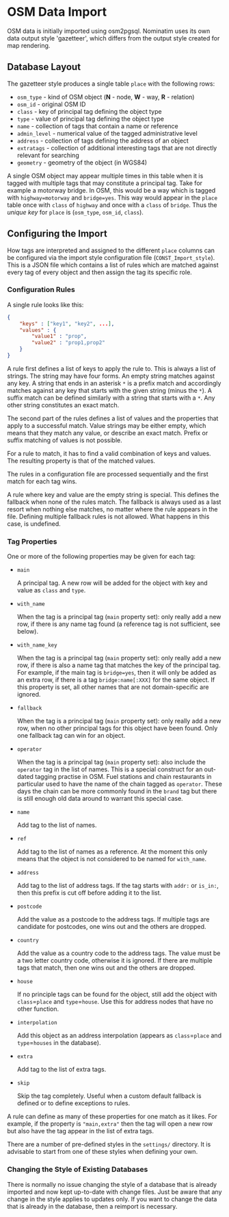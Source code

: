 # OSM Data Import

OSM data is initially imported using osm2pgsql. Nominatim uses its own data
output style 'gazetteer', which differs from the output style created for
map rendering.

## Database Layout

The gazetteer style produces a single table `place` with the following rows:

 * `osm_type` - kind of OSM object (**N** - node, **W** - way, **R** - relation)
 * `osm_id` - original OSM ID
 * `class` - key of principal tag defining the object type
 * `type` - value of principal tag defining the object type
 * `name` - collection of tags that contain a name or reference
 * `admin_level` - numerical value of the tagged administrative level
 * `address` - collection of tags defining the address of an object
 * `extratags` - collection of additional interesting tags that are not
                 directly relevant for searching
 * `geometry` - geometry of the object (in WGS84)

A single OSM object may appear multiple times in this table when it is tagged
with multiple tags that may constitute a principal tag. Take for example a
motorway bridge. In OSM, this would be a way which is tagged with
`highway=motorway` and `bridge=yes`. This way would appear in the `place` table
once with `class` of `highway` and once with a `class` of `bridge`. Thus the
*unique key* for `place` is (`osm_type`, `osm_id`, `class`).

## Configuring the Import

How tags are interpreted and assigned to the different `place` columns can be
configured via the import style configuration file (`CONST_Import_style`). This
is a JSON file which contains a list of rules which are matched against every
tag of every object and then assign the tag its specific role.

### Configuration Rules

A single rule looks like this:

```json
{
    "keys" : ["key1", "key2", ...],
    "values" : {
        "value1" : "prop",
        "value2" : "prop1,prop2"
    }
}
```

A rule first defines a list of keys to apply the rule to. This is always a list
of strings. The string may have four forms. An empty string matches against
any key. A string that ends in an asterisk `*` is a prefix match and accordingly
matches against any key that starts with the given string (minus the `*`). A
suffix match can be defined similarly with a string that starts with a `*`. Any
other string constitutes an exact match.

The second part of the rules defines a list of values and the properties that
apply to a successful match. Value strings may be either empty, which
means that they match any value, or describe an exact match. Prefix
or suffix matching of values is not possible.

For a rule to match, it has to find a valid combination of keys and values. The
resulting property is that of the matched values.

The rules in a configuration file are processed sequentially and the first
match for each tag wins.

A rule where key and value are the empty string is special. This defines the
fallback when none of the rules match. The fallback is always used as a last
resort when nothing else matches, no matter where the rule appears in the file.
Defining multiple fallback rules is not allowed. What happens in this case,
is undefined.

### Tag Properties

One or more of the following properties may be given for each tag:

* `main`

    A principal tag. A new row will be added for the object with key and value
    as `class` and `type`.

* `with_name`

    When the tag is a principal tag (`main` property set): only really add a new
    row, if there is any name tag found (a reference tag is not sufficient, see
    below).

* `with_name_key`

    When the tag is a principal tag (`main` property set): only really add a new
    row, if there is also a name tag that matches the key of the principal tag.
    For example, if the main tag is `bridge=yes`, then it will only be added as
    an extra row, if there is a tag `bridge:name[:XXX]` for the same object.
    If this property is set, all other names that are not domain-specific are
    ignored.

* `fallback`

    When the tag is a principal tag (`main` property set): only really add a new
    row, when no other principal tags for this object have been found. Only one
    fallback tag can win for an object.

* `operator`

    When the tag is a principal tag (`main` property set): also include the
    `operator` tag in the list of names. This is a special construct for an
    out-dated tagging practise in OSM. Fuel stations and chain restaurants
    in particular used to have the name of the chain tagged as `operator`.
    These days the chain can be more commonly found in the `brand` tag but
    there is still enough old data around to warrant this special case.

* `name`

    Add tag to the list of names.

* `ref`

    Add tag to the list of names as a reference. At the moment this only means
    that the object is not considered to be named for `with_name`.

* `address`

    Add tag to the list of address tags. If the tag starts with `addr:` or
    `is_in:`, then this prefix is cut off before adding it to the list.

* `postcode`

    Add the value as a postcode to the address tags. If multiple tags are
    candidate for postcodes, one wins out and the others are dropped.

* `country`

    Add the value as a country code to the address tags. The value must be a
    two letter country code, otherwise it is ignored. If there are multiple
    tags that match, then one wins out and the others are dropped.

* `house`

    If no principle tags can be found for the object, still add the object with
    `class`=`place` and `type`=`house`. Use this for address nodes that have no
    other function.

* `interpolation`

    Add this object as an address interpolation (appears as `class`=`place` and
    `type`=`houses` in the database).

* `extra`

    Add tag to the list of extra tags.

* `skip`

    Skip the tag completely. Useful when a custom default fallback is defined
    or to define exceptions to rules.

A rule can define as many of these properties for one match as it likes. For
example, if the property is `"main,extra"` then the tag will open a new row
but also have the tag appear in the list of extra tags.

There are a number of pre-defined styles in the `settings/` directory. It is
advisable to start from one of these styles when defining your own.

### Changing the Style of Existing Databases

There is normally no issue changing the style of a database that is already
imported and now kept up-to-date with change files. Just be aware that any
change in the style applies to updates only. If you want to change the data
that is already in the database, then a reimport is necessary.
